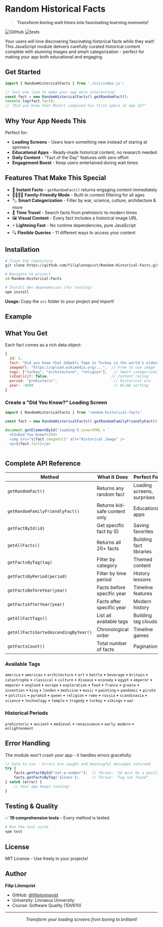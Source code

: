 # Random Historical Facts

> **Transform boring wait times into fascinating learning moments!**

![GitHub](https://img.shields.io/github/license/filiplonnqvist/Random-Historical-Facts)
![tests](https://img.shields.io/badge/tests-19%20passing-brightgreen)

Your users will love discovering fascinating historical facts while they wait! This JavaScript module delivers carefully curated historical content complete with stunning images and smart categorization - perfect for making your app both educational and engaging.

## Get Started

```javascript
import { RandomHistoricalFacts } from './src/index.js';

// Just one line to make your app more interesting!
const fact = new RandomHistoricalFacts().getRandomFact();
console.log(fact.fact);
// "Did you know that Mozart composed his first opera at age 12?"
```

## Why Your App Needs This

Perfect for:
- **Loading Screens** - Users learn something new instead of staring at spinners
- **Educational Apps** - Ready-made historical content, no research needed
- **Daily Content** - "Fact of the Day" features with zero effort
- **Engagement Boost** - Keep users entertained during wait times

## Features That Make This Special

- 🎲 **Instant Facts** - `getRandomFact()` returns engaging content immediately
- 👨‍👩‍👧‍👦 **Family-Friendly Mode** - Built-in content filtering for all ages
- 🏷️ **Smart Categorization** - Filter by war, science, culture, architecture & more
- 📅 **Time Travel** - Search facts from prehistoric to modern times
- 🖼️ **Visual Content** - Every fact includes a historical image URL
- ⚡ **Lightning Fast** - No runtime dependencies, pure JavaScript
- 🔍 **Flexible Queries** - 11 different ways to access your content

## Installation

```bash
# Clone the repository
git clone https://github.com/filiplonnqvist/Random-Historical-Facts.git

# Navigate to project
cd Random-Historical-Facts

# Install dev dependencies (for testing)
npm install
```

**Usage:** Copy the `src` folder to your project and import!

## Example

## What You Get

Each fact comes as a rich data object:

```javascript
{
  id: 1,
  fact: "Did you know that Göbekli Tepe in Turkey is the world's oldest temple?",
  imageUrl: "https://upload.wikimedia.org/...",  // Free to use image
  tags: ["turkey", "architecture", "religion"],   // Smart categorization
  isExplicit: false,                             // Content rating
  period: "prehistoric",                          // Historical era
  year: -9600                                     // BC/AD sorting
}
```

### Create a "Did You Know?" Loading Screen
``` javascript
import { RandomHistoricalFacts } from 'random-historical-facts'

const fact = new RandomHistoricalFacts().getRandomFamilyFriendlyFact()

document.getElementById('loading').innerHTML = `
  <h3>Did You Know?</h3>
  <img src="${fact.imageUrl}" alt="Historical image" />
  <p>${fact.fact}</p>
`
```


## Complete API Reference

| Method | What It Does | Perfect For |
|--------|--------------|------------|
| `getRandomFact()` | Returns any random fact | Loading screens, surprises |
| `getRandomFamilyFriendlyFact()` | Returns kid-safe content only | Educational apps |
| `getFactById(id)` | Get specific fact by ID | Saving favorites |
| `getAllFacts()` | Returns all 20+ facts | Building fact libraries |
| `getFactsByTag(tag)` | Filter by category | Themed content |
| `getFactsByPeriod(period)` | Filter by time period | History lessons |
| `getFactsBeforeYear(year)` | Facts before specific year | Timeline features |
| `getFactsAfterYear(year)` | Facts after specific year | Modern history |
| `getAllFactTags()` | List all available tags | Building tag clouds |
| `getAllFactsSortedAscendingByYear()` | Chronological order | Timeline games |
| `getFactsCount()` | Total number of facts | Pagination |

### Available Tags
`america` • `americas` • `architecture` • `art` • `battle` • `beverage` • `britain` • `catastrophe` • `classical` • `culture` • `disease` • `economy` • `egypt` • `emperor` • `emporer` • `england` • `europe` • `exploration` • `food` • `france` • `greece` • `invention` • `king` • `london` • `medicine` • `music` • `painting` • `pandemic` • `pirate` • `politics` • `pyramid` • `queen` • `religion` • `rome` • `russia` • `scandinavia` • `science` • `technology` • `temple` • `tragedy` • `turkey` • `vikings` • `war`

### Historical Periods
`prehistoric` • `ancient` • `medieval` • `renaissance` • `early modern` • `enlightenment`

## Error Handling

The module won't crash your app - it handles errors gracefully:

```javascript
// Safe to use - errors are caught and meaningful messages returned
try {
    facts.getFactById("not-a-number");  // Throws: "ID must be a positive number"
    facts.getFactsByTag('aliens');      // Throws: "Tag not found"
} catch (error) {
    // Your app keeps running!
}
```

## Testing & Quality

✅ **19 comprehensive tests** - Every method is tested  

```bash
# Run the test suite
npm test
```

## License

MIT License - Use freely in your projects!

## Author

**Filip Lönnqvist**
- GitHub: [@filiplonnqvist](https://github.com/filiplonnqvist)
- University: Linnaeus University
- Course: Software Quality (1DV610)

---

<p align="center">
  <i>Transform your loading screens from boring to brilliant!</i>
</p>